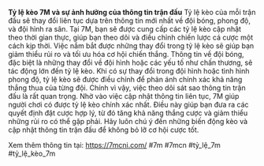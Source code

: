**Tỷ lệ kèo 7M và sự ảnh hưởng của thông tin trận đấu**
Tỷ lệ kèo của mỗi trận đấu sẽ thay đổi liên tục dựa trên thông tin mới nhất về đội bóng, phong độ, và đội hình ra sân. Tại 7M, bạn sẽ được cung cấp các tỷ lệ kèo cập nhật theo thời gian thực, giúp bạn theo dõi và điều chỉnh chiến lược cá cược một cách kịp thời. Việc nắm bắt được những thay đổi trong tỷ lệ kèo sẽ giúp bạn giảm thiểu rủi ro và tối ưu hóa cơ hội chiến thắng.
Thông tin về đội bóng, đặc biệt là những thay đổi về đội hình hoặc các yếu tố như chấn thương, sẽ tác động lớn đến tỷ lệ kèo. Khi có sự thay đổi trong đội hình hoặc tình hình phong độ, tỷ lệ kèo sẽ được điều chỉnh để phản ánh chính xác khả năng thắng thua của từng đội. Chính vì vậy, việc theo dõi sát sao thông tin trận đấu là rất quan trọng.
Nhờ vào việc cập nhật thông tin liên tục, 7M giúp người chơi có được tỷ lệ kèo chính xác nhất. Điều này giúp bạn đưa ra các quyết định đặt cược hợp lý, từ đó tăng khả năng thắng cược và giảm thiểu những rủi ro có thể gặp phải. Hãy luôn chú ý đến những biến động kèo và cập nhật thông tin trận đấu để không bỏ lỡ cơ hội cược tốt.

Xem thêm thông tin tại: https://7mcni.com/
#7m #7mcn #tỷ_lệ_7m #tỷ_lệ_kèo_7m